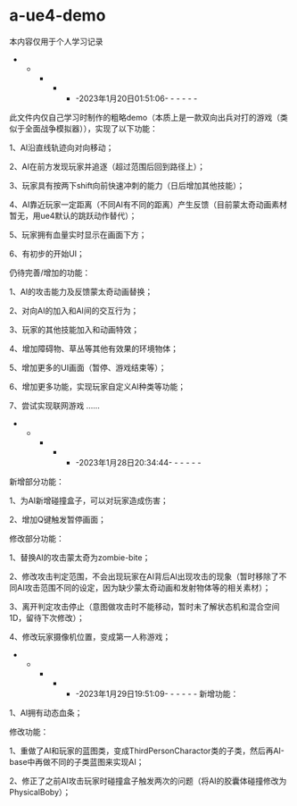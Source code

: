 # a-ue4-demo
本内容仅用于个人学习记录

- - - - - -2023年1月20日01:51:06- - - - - -

此文件内仅自己学习时制作的粗略demo（本质上是一款双向出兵对打的游戏（类似于全面战争模拟器）），实现了以下功能：

1、AI沿直线轨迹向对向移动；

2、AI在前方发现玩家并追逐（超过范围后回到路径上）；

3、玩家具有按两下shift向前快速冲刺的能力（日后增加其他技能）；

4、AI靠近玩家一定距离（不同AI有不同的距离）产生反馈（目前蒙太奇动画素材暂无，用ue4默认的跳跃动作替代）；

5、玩家拥有血量实时显示在画面下方；

6、有初步的开始UI；

仍待完善/增加的功能：

1、AI的攻击能力及反馈蒙太奇动画替换；

2、对向AI的加入和AI间的交互行为；

3、玩家的其他技能加入和动画特效；

4、增加障碍物、草丛等其他有效果的环境物体；

5、增加更多的UI画面（暂停、游戏结束等）；

6、增加更多功能，实现玩家自定义AI种类等功能；

7、尝试实现联网游戏
......




- - - - - -2023年1月28日20:34:44- - - - - -

新增部分功能：

1、为AI新增碰撞盒子，可以对玩家造成伤害；

2、增加Q键触发暂停画面；

修改部分功能：

1、替换AI的攻击蒙太奇为zombie-bite；

2、修改攻击判定范围，不会出现玩家在AI背后AI出现攻击的现象（暂时移除了不同AI攻击范围不同的设定，因为缺少蒙太奇动画和发射物体等的相关素材）；

3、离开判定攻击停止（意图做攻击时不能移动，暂时未了解状态机和混合空间1D，留待下次修改）；

4、修改玩家摄像机位置，变成第一人称游戏；




- - - - - -2023年1月29日19:51:09- - - - - -
新增功能：

1、AI拥有动态血条；

修改功能：

1、重做了AI和玩家的蓝图类，变成ThirdPersonCharactor类的子类，然后再AI-base中再做不同的子类蓝图来实现AI；

2、修正了之前AI攻击玩家时碰撞盒子触发两次的问题（将AI的胶囊体碰撞修改为PhysicalBoby）；
